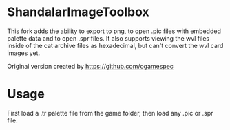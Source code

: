 # ShandalarImageToolbox
This fork adds the ability to export to png, to open .pic files with embedded palette data and to open .spr files. It also supports viewing the wvl files inside of the cat archive files as hexadecimal, but can't convert the wvl card images yet.

Original version created by https://github.com/ogamespec

# Usage
First load a .tr palette file from the game folder, then load any .pic or .spr file.
